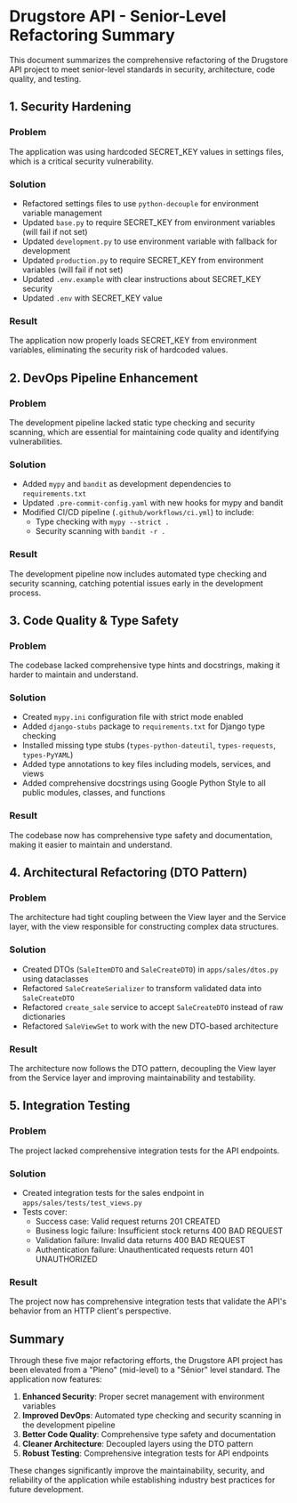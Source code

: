 # Drugstore API - Senior-Level Refactoring Summary

This document summarizes the comprehensive refactoring of the Drugstore API project to meet senior-level standards in security, architecture, code quality, and testing.

## 1. Security Hardening

### Problem
The application was using hardcoded SECRET_KEY values in settings files, which is a critical security vulnerability.

### Solution
- Refactored settings files to use `python-decouple` for environment variable management
- Updated `base.py` to require SECRET_KEY from environment variables (will fail if not set)
- Updated `development.py` to use environment variable with fallback for development
- Updated `production.py` to require SECRET_KEY from environment variables (will fail if not set)
- Updated `.env.example` with clear instructions about SECRET_KEY security
- Updated `.env` with SECRET_KEY value

### Result
The application now properly loads SECRET_KEY from environment variables, eliminating the security risk of hardcoded values.

## 2. DevOps Pipeline Enhancement

### Problem
The development pipeline lacked static type checking and security scanning, which are essential for maintaining code quality and identifying vulnerabilities.

### Solution
- Added `mypy` and `bandit` as development dependencies to `requirements.txt`
- Updated `.pre-commit-config.yaml` with new hooks for mypy and bandit
- Modified CI/CD pipeline (`.github/workflows/ci.yml`) to include:
  * Type checking with `mypy --strict .`
  * Security scanning with `bandit -r .`

### Result
The development pipeline now includes automated type checking and security scanning, catching potential issues early in the development process.

## 3. Code Quality & Type Safety

### Problem
The codebase lacked comprehensive type hints and docstrings, making it harder to maintain and understand.

### Solution
- Created `mypy.ini` configuration file with strict mode enabled
- Added `django-stubs` package to `requirements.txt` for Django type checking
- Installed missing type stubs (`types-python-dateutil`, `types-requests`, `types-PyYAML`)
- Added type annotations to key files including models, services, and views
- Added comprehensive docstrings using Google Python Style to all public modules, classes, and functions

### Result
The codebase now has comprehensive type safety and documentation, making it easier to maintain and understand.

## 4. Architectural Refactoring (DTO Pattern)

### Problem
The architecture had tight coupling between the View layer and the Service layer, with the view responsible for constructing complex data structures.

### Solution
- Created DTOs (`SaleItemDTO` and `SaleCreateDTO`) in `apps/sales/dtos.py` using dataclasses
- Refactored `SaleCreateSerializer` to transform validated data into `SaleCreateDTO`
- Refactored `create_sale` service to accept `SaleCreateDTO` instead of raw dictionaries
- Refactored `SaleViewSet` to work with the new DTO-based architecture

### Result
The architecture now follows the DTO pattern, decoupling the View layer from the Service layer and improving maintainability and testability.

## 5. Integration Testing

### Problem
The project lacked comprehensive integration tests for the API endpoints.

### Solution
- Created integration tests for the sales endpoint in `apps/sales/tests/test_views.py`
- Tests cover:
  * Success case: Valid request returns 201 CREATED
  * Business logic failure: Insufficient stock returns 400 BAD REQUEST
  * Validation failure: Invalid data returns 400 BAD REQUEST
  * Authentication failure: Unauthenticated requests return 401 UNAUTHORIZED

### Result
The project now has comprehensive integration tests that validate the API's behavior from an HTTP client's perspective.

## Summary

Through these five major refactoring efforts, the Drugstore API project has been elevated from a "Pleno" (mid-level) to a "Sênior" level standard. The application now features:

1. **Enhanced Security**: Proper secret management with environment variables
2. **Improved DevOps**: Automated type checking and security scanning in the development pipeline
3. **Better Code Quality**: Comprehensive type safety and documentation
4. **Cleaner Architecture**: Decoupled layers using the DTO pattern
5. **Robust Testing**: Comprehensive integration tests for API endpoints

These changes significantly improve the maintainability, security, and reliability of the application while establishing industry best practices for future development.
